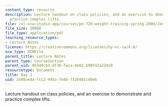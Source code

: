 ```yaml
---
content_type: resource
description: Lecture handout on class policies, and an exercise to demonstrate and
  practice complex lifts.
file: /ol-ocw-studio-app/courses/pe-720-weight-training-spring-2006/2e80ce4afcc2495afe8b7126981cd0e6_day1.pdf
file_size: 38068
file_type: application/pdf
learning_resource_types:
- Lecture Notes
license: https://creativecommons.org/licenses/by-nc-sa/4.0/
ocw_type: OCWFile
parent_title: Lecture Notes
parent_type: CourseSection
parent_uid: 96340cb3-df30-faca-8e02-b90f42a224c0
resourcetype: Document
title: Day 1
uid: 2e80ce4a-fcc2-495a-fe8b-7126981cd0e6
---
```

Lecture handout on class policies, and an exercise to demonstrate and practice complex lifts.